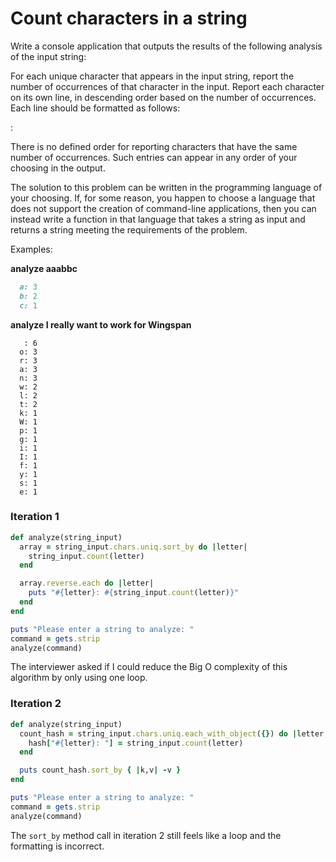 # Count characters in a string

Write a console application that outputs the results of the following analysis of the input string:

For each unique character that appears in the input string, report the number of occurrences of that character in the input.  Report each character on its own line, in descending order based on the number of occurrences.  Each line should be formatted as follows:

<character>: <number of occurrences>

There is no defined order for reporting characters that have the same number of occurrences.  Such entries can appear in any order of your choosing in the output.

The solution to this problem can be written in the programming language of your choosing.  If, for some reason, you happen to choose a language that does not support the creation of command-line applications, then you can instead write a function in that language that takes a string as input and returns a string meeting the requirements of the problem.

Examples:

  **analyze aaabbc**
```ruby
  a: 3
  b: 2
  c: 1
```


  **analyze I really want to work for Wingspan**
```
   : 6
  o: 3
  r: 3
  a: 3
  n: 3
  w: 2
  l: 2
  t: 2
  k: 1
  W: 1
  p: 1
  g: 1
  i: 1
  I: 1
  f: 1
  y: 1
  s: 1
  e: 1
```

### Iteration 1
```ruby
def analyze(string_input)
  array = string_input.chars.uniq.sort_by do |letter|
    string_input.count(letter)
  end

  array.reverse.each do |letter|
    puts "#{letter}: #{string_input.count(letter)}"
  end
end

puts "Please enter a string to analyze: "
command = gets.strip
analyze(command)
```
The interviewer asked if I could reduce the Big O complexity of this algorithm by only using one loop.

### Iteration 2
```ruby
def analyze(string_input)
  count_hash = string_input.chars.uniq.each_with_object({}) do |letter, hash|
    hash["#{letter}: "] = string_input.count(letter)
  end

  puts count_hash.sort_by { |k,v| -v }
end

puts "Please enter a string to analyze: "
command = gets.strip
analyze(command)
```
The ```sort_by``` method call in iteration 2 still feels like a loop and the formatting is incorrect.

